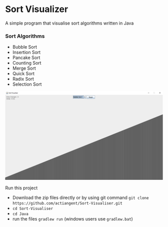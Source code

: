 # Sort Visualizer

A simple program that visualise sort algorithms written in Java

### Sort Algorithms

* Bubble Sort
* Insertion Sort
* Pancake Sort
* Counting Sort
* Merge Sort
* Quick Sort
* Radix Sort
* Selection Sort

![App](image/Screenshot%202021-07-11%20100142.jpg)

Run this project

* Download the zip files directly or by using git
  command ``git clone https://github.com/actiangent/Sort-Visualiser.git``
* ``cd Sort-Visualiser``
* ``cd Java``
* run the files ``gradlew run`` (windows users use ``gradlew.bat``)
